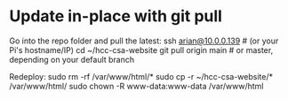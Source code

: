 # Update in-place with git pull

Go into the repo folder and pull the latest:
ssh arian@10.0.0.139   # (or your Pi's hostname/IP)
cd ~/hcc-csa-website
git pull origin main   # or master, depending on your default branch

Redeploy:
sudo rm -rf /var/www/html/*
sudo cp -r ~/hcc-csa-website/* /var/www/html/
sudo chown -R www-data:www-data /var/www/html